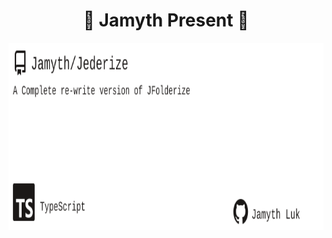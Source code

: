 <!-- built at 6/6/2023, 1:18:04 AM -->
<h1 align="center">
🎉 Jamyth Present 🎉
</h1>
<p align="center">
    <a href="https://github.com/Jamyth/Jederize">
        <img width="1000" height="300" src="./readme.svg" />
    </a>
</p>
